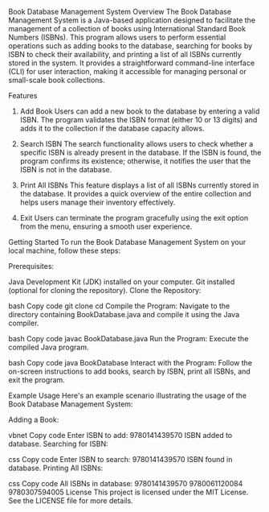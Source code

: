 Book Database Management System
Overview
The Book Database Management System is a Java-based application designed to facilitate the management of a collection of books using International Standard Book Numbers (ISBNs). This program allows users to perform essential operations such as adding books to the database, searching for books by ISBN to check their availability, and printing a list of all ISBNs currently stored in the system. It provides a straightforward command-line interface (CLI) for user interaction, making it accessible for managing personal or small-scale book collections.

Features
1. Add Book
Users can add a new book to the database by entering a valid ISBN. The program validates the ISBN format (either 10 or 13 digits) and adds it to the collection if the database capacity allows.

2. Search ISBN
The search functionality allows users to check whether a specific ISBN is already present in the database. If the ISBN is found, the program confirms its existence; otherwise, it notifies the user that the ISBN is not in the database.

3. Print All ISBNs
This feature displays a list of all ISBNs currently stored in the database. It provides a quick overview of the entire collection and helps users manage their inventory effectively.

4. Exit
Users can terminate the program gracefully using the exit option from the menu, ensuring a smooth user experience.

Getting Started
To run the Book Database Management System on your local machine, follow these steps:

Prerequisites:

Java Development Kit (JDK) installed on your computer.
Git installed (optional for cloning the repository).
Clone the Repository:

bash
Copy code
git clone <repository-url>
cd <repository-directory>
Compile the Program:
Navigate to the directory containing BookDatabase.java and compile it using the Java compiler.

bash
Copy code
javac BookDatabase.java
Run the Program:
Execute the compiled Java program.

bash
Copy code
java BookDatabase
Interact with the Program:
Follow the on-screen instructions to add books, search by ISBN, print all ISBNs, and exit the program.

Example Usage
Here's an example scenario illustrating the usage of the Book Database Management System:

Adding a Book:

vbnet
Copy code
Enter ISBN to add: 9780141439570
ISBN added to database.
Searching for ISBN:

css
Copy code
Enter ISBN to search: 9780141439570
ISBN found in database.
Printing All ISBNs:

css
Copy code
All ISBNs in database:
9780141439570
9780061120084
9780307594005
License
This project is licensed under the MIT License. See the LICENSE file for more details.

